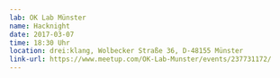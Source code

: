 ```yaml
---
lab: OK Lab Münster
name: Hacknight
date: 2017-03-07
time: 18:30 Uhr
location: drei:klang, Wolbecker Straße 36, D-48155 Münster
link-url: https://www.meetup.com/OK-Lab-Munster/events/237731172/
---
```

